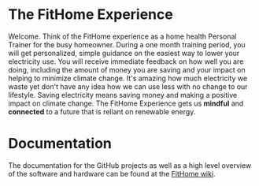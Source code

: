 
# The FitHome Experience
Welcome.  Think of the FitHome experience as a home health Personal Trainer for the busy homeowner.  During a one month training period, you will get personalized, simple guidance on the easiest way to lower your electricity use.  You will receive immediate feedback on how well you are doing, including the amount of money you are saving and your impact on helping to minimize climate change.  It's amazing how much electricity we waste yet don't have any idea how we can use less with no change to our lifestyle.  Saving electricity means saving money and making a positive impact on climate change. The FitHome Experience  gets us __mindful__ and __connected__ to a future that is reliant on renewable energy. 

# Documentation
The documentation for the GitHub projects as well as a high level overview of the software and hardware can be found at the [FitHome wiki](https://github.com/BitKnitting/FitHome/wiki). 


